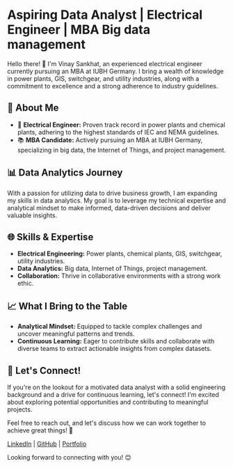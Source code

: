 # Aspiring Data Analyst | Electrical Engineer | MBA Big data management

Hello there! 👋 I'm Vinay Sankhat, an experienced electrical engineer currently pursuing an MBA at IUBH Germany. I bring a wealth of knowledge in power plants, GIS, switchgear, and utility industries, along with a commitment to excellence and a strong adherence to industry guidelines.

## 🚀 About Me

- 🔧 **Electrical Engineer:** Proven track record in power plants and chemical plants, adhering to the highest standards of IEC and NEMA guidelines.
- 📚 **MBA Candidate:** Actively pursuing an MBA at IUBH Germany, specializing in big data, the Internet of Things, and project management.

## 📊 Data Analytics Journey

With a passion for utilizing data to drive business growth, I am expanding my skills in data analytics. My goal is to leverage my technical expertise and analytical mindset to make informed, data-driven decisions and deliver valuable insights.

## 🌐 Skills & Expertise

- **Electrical Engineering:** Power plants, chemical plants, GIS, switchgear, utility industries.
- **Data Analytics:** Big data, Internet of Things, project management.
- **Collaboration:** Thrive in collaborative environments with a strong work ethic.

## 📈 What I Bring to the Table

- **Analytical Mindset:** Equipped to tackle complex challenges and uncover meaningful patterns and trends.
- **Continuous Learning:** Eager to contribute skills and collaborate with diverse teams to extract actionable insights from complex datasets.

## 🤝 Let's Connect!

If you're on the lookout for a motivated data analyst with a solid engineering background and a drive for continuous learning, let's connect! I'm excited about exploring potential opportunities and contributing to meaningful projects.

Feel free to reach out, and let's discuss how we can work together to achieve great things! 🌟

[LinkedIn](https://www.linkedin.com/in/vinaysankhat/) | [GitHub](https://github.com/yourgithubprofile) | [Portfolio](https://yourportfolio.com)

Looking forward to connecting with you! 😊
